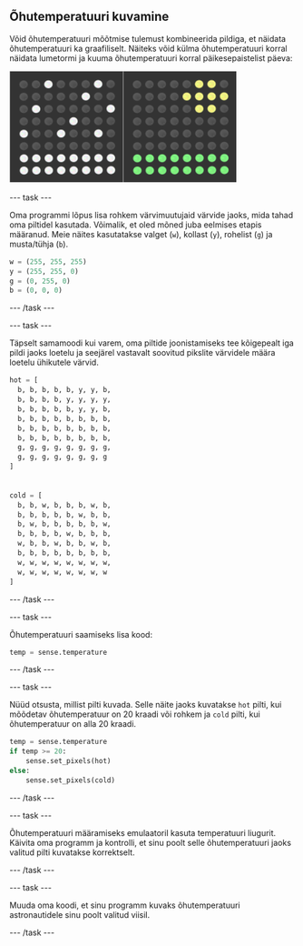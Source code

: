 ## Õhutemperatuuri kuvamine

Võid õhutemperatuuri mõõtmise tulemust kombineerida pildiga, et näidata õhutemperatuuri ka graafiliselt. Näiteks võid külma õhutemperatuuri korral näidata lumetormi ja kuuma õhutemperatuuri korral päikesepaistelist päeva:

![Kuum ja külm](images/hot-and-cold.png)

--- task ---

Oma programmi lõpus lisa rohkem värvimuutujaid värvide jaoks, mida tahad oma piltidel kasutada. Võimalik, et oled mõned juba eelmises etapis määranud. Meie näites kasutatakse valget (`w`), kollast (`y`), rohelist (`g`) ja musta/tühja (`b`).

```python
w = (255, 255, 255)
y = (255, 255, 0)
g = (0, 255, 0)
b = (0, 0, 0)
```

--- /task ---

--- task ---

Täpselt samamoodi kui varem, oma piltide joonistamiseks tee kõigepealt iga pildi jaoks loetelu ja seejärel vastavalt soovitud pikslite värvidele määra loetelu ühikutele värvid.

```python
hot = [
  b, b, b, b, b, y, y, b,
  b, b, b, b, y, y, y, y,
  b, b, b, b, b, y, y, b,
  b, b, b, b, b, b, b, b,
  b, b, b, b, b, b, b, b,
  b, b, b, b, b, b, b, b,
  g, g, g, g, g, g, g, g,
  g, g, g, g, g, g, g, g
]


cold = [
  b, b, w, b, b, b, w, b,
  b, b, b, b, b, w, b, b,
  b, w, b, b, b, b, b, w,
  b, b, b, b, w, b, b, b,
  w, b, b, w, b, b, w, b,
  b, b, b, b, b, b, b, b,
  w, w, w, w, w, w, w, w,
  w, w, w, w, w, w, w, w
]
```

--- /task ---

--- task ---

Õhutemperatuuri saamiseks lisa kood:

```python
temp = sense.temperature
```

--- /task ---

--- task ---

Nüüd otsusta, millist pilti kuvada. Selle näite jaoks kuvatakse `hot` pilti, kui mõõdetav õhutemperatuur on 20 kraadi või rohkem ja `cold` pilti, kui õhutemperatuur on alla 20 kraadi.

```python
temp = sense.temperature
if temp >= 20:
    sense.set_pixels(hot)
else:
    sense.set_pixels(cold)
```

--- /task ---

--- task ---

Õhutemperatuuri määramiseks emulaatoril kasuta temperatuuri liugurit. Käivita oma programm ja kontrolli, et sinu poolt selle õhutemperatuuri jaoks valitud pilti kuvatakse korrektselt.

--- /task ---

--- task ---

Muuda oma koodi, et sinu programm kuvaks õhutemperatuuri astronautidele sinu poolt valitud viisil.

--- /task ---